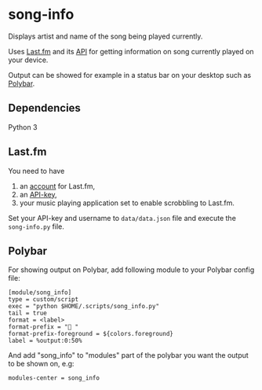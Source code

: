 # song-info
Displays artist and name of the song being played currently.

Uses [Last.fm](https://www.last.fm/) and its [API](https://www.last.fm/api/) for getting information on song currently played on your device.

Output can be showed for example in a status bar on your desktop such as [Polybar](https://polybar.github.io/).

## Dependencies
Python 3

## Last.fm
You need to have 
1) an [account](https://www.last.fm/join) for Last.fm, 
2) an [API-key](https://www.last.fm/api/), 
3) your music playing application set to enable scrobbling to Last.fm.

Set your API-key and username to `data/data.json` file and execute the `song-info.py` file.

## Polybar
For showing output on Polybar, add following module to your Polybar config file:
```
[module/song_info]
type = custom/script
exec = "python $HOME/.scripts/song_info.py"
tail = true
format = <label>
format-prefix = " "
format-prefix-foreground = ${colors.foreground}
label = %output:0:50%
```
And add "song_info" to "modules" part of the polybar you want the output to be shown on, e.g:

`modules-center = song_info`

